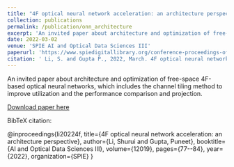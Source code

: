 ```yaml
---
title: "4F optical neural network acceleration: an architecture perspective"
collection: publications
permalink: /publication/onn_architecture
excerpt: 'An invited paper about architecture and optimization of free-space 4F-based optical neural networks, which includes the channel tiling method to improve utilization and the performance comparison and projection.'
date: 2022-03-02
venue: 'SPIE AI and Optical Data Sciences III'
paperurl: 'https://www.spiedigitallibrary.org/conference-proceedings-of-spie/12019/120190B/4F-optical-neural-network-acceleration-an-architecture-perspective/10.1117/12.2614731.full?SSO=1'
citation: ' Li, S. and Gupta P., 2022, March. 4F optical neural network acceleration: an architecture perspective. In AI and Optical Data Sciences III (Vol. 12019, pp. 77-84). SPIE.'
---
```

An invited paper about architecture and optimization of free-space 4F-based optical neural networks, which includes the channel tiling method to improve utilization and the performance comparison and projection.

[Download paper here](https://shuruili77.github.io/files/onn_architecture_spie.pdf)

BibTeX citation: 

@inproceedings{li20224f,
  title={4F optical neural network acceleration: an architecture perspective},
  author={Li, Shurui and Gupta, Puneet},
  booktitle={AI and Optical Data Sciences III},
  volume={12019},
  pages={77--84},
  year={2022},
  organization={SPIE}
}